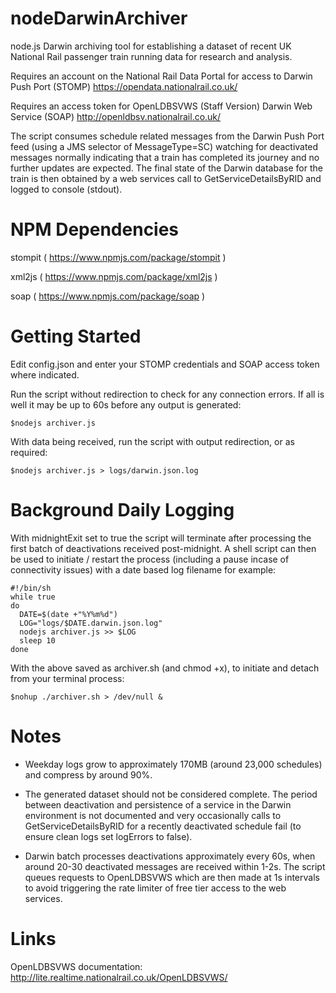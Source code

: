 nodeDarwinArchiver
==================

node.js Darwin archiving tool for establishing a dataset of recent UK National Rail passenger train running data for research and analysis.

Requires an account on the National Rail Data Portal for access to Darwin Push Port (STOMP)
https://opendata.nationalrail.co.uk/

Requires an access token for OpenLDBSVWS (Staff Version) Darwin Web Service (SOAP)
http://openldbsv.nationalrail.co.uk/

The script consumes schedule related messages from the Darwin Push Port feed (using a JMS selector of MessageType=SC)
watching for deactivated messages normally indicating that a train has completed its journey and no further updates
are expected. The final state of the Darwin database for the train is then obtained by a web services call to
GetServiceDetailsByRID and logged to console (stdout).

NPM Dependencies
================

stompit ( https://www.npmjs.com/package/stompit )

xml2js ( https://www.npmjs.com/package/xml2js )

soap ( https://www.npmjs.com/package/soap )

Getting Started
===============

Edit config.json and enter your STOMP credentials and SOAP access token where indicated.

Run the script without redirection to check for any connection errors.  If all is well it may be up to 60s before any output is generated:

    $nodejs archiver.js

With data being received, run the script with output redirection, or as required:

    $nodejs archiver.js > logs/darwin.json.log

Background Daily Logging
========================

With midnightExit set to true the script will terminate after processing the first batch of deactivations received post-midnight.
A shell script can then be used to initiate / restart the process (including a pause incase of connectivity issues) with a date
based log filename for example:

    #!/bin/sh
    while true
    do
      DATE=$(date +"%Y%m%d")
      LOG="logs/$DATE.darwin.json.log"
      nodejs archiver.js >> $LOG
      sleep 10
    done

With the above saved as archiver.sh (and chmod +x), to initiate and detach from your terminal process:

    $nohup ./archiver.sh > /dev/null &

Notes
=====

* Weekday logs grow to approximately 170MB (around 23,000 schedules) and compress by around 90%.

* The generated dataset should not be considered complete.  The period between deactivation and persistence of a service
in the Darwin environment is not documented and very occasionally calls to GetServiceDetailsByRID for a recently
deactivated schedule fail (to ensure clean logs set logErrors to false).

* Darwin batch processes deactivations approximately every 60s, when around 20-30 deactivated messages are
received within 1-2s.  The script queues requests to OpenLDBSVWS which are then made at 1s intervals
to avoid triggering the rate limiter of free tier access to the web services.

Links
=====

OpenLDBSVWS documentation:
http://lite.realtime.nationalrail.co.uk/OpenLDBSVWS/

